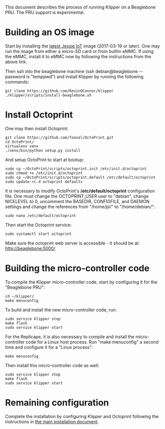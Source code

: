 This document describes the process of running Klipper on a Beaglebone
PRU. The PRU support is experimental.

Building an OS image
====================

Start by installing the
[latest Jessie IoT](https://beagleboard.org/latest-images) image
(2017-03-19 or later). One may run the image from either a micro-SD
card or from builtin eMMC. If using the eMMC, install it to eMMC now
by following the instructions from the above link.

Then ssh into the beaglebone machine (ssh debian@beaglebone --
password is "temppwd") and install Klipper by running the following
commands:
```
git clone https://github.com/KevinOConnor/klipper
./klipper/scripts/install-beaglebone.sh
```

Install Octoprint
=================

One may then install Octoprint:
```
git clone https://github.com/foosel/OctoPrint.git
cd OctoPrint/
virtualenv venv
./venv/bin/python setup.py install
```

And setup OctoPrint to start at bootup:
```
sudo cp ~/OctoPrint/scripts/octoprint.init /etc/init.d/octoprint
sudo chmod +x /etc/init.d/octoprint
sudo cp ~/OctoPrint/scripts/octoprint.default /etc/default/octoprint
sudo update-rc.d octoprint defaults
```

It is necessary to modify OctoPrint's **/etc/default/octoprint**
configuration file. One must change the OCTOPRINT_USER user to
"debian", change NICELEVEL to 0, uncomment the BASEDIR, CONFIGFILE,
and DAEMON settings and change the references from "/home/pi/" to
"/home/debian/":
```
sudo nano /etc/default/octoprint
```

Then start the Octoprint service:
```
sudo systemctl start octoprint
```

Make sure the octoprint web server is accessible - it should be at:
[http://beaglebone:5000/](http://beaglebone:5000/)


Building the micro-controller code
==================================

To compile the Klipper micro-controller code, start by configuring it
for the "Beaglebone PRU":
```
cd ~/klipper/
make menuconfig
```

To build and install the new micro-controller code, run:
```
sudo service klipper stop
make flash
sudo service klipper start
```

For the Replicape, it is also necessary to compile and install the
micro-controller code for a Linux host process. Run "make menuconfig"
a second time and configure it for a "Linux process":
```
make menuconfig
```

Then install this micro-controller code as well:
```
sudo service klipper stop
make flash
sudo service klipper start
```

Remaining configuration
=======================

Complete the installation by configuring Klipper and Octoprint
following the instructions in
[the main installation document](Installation.md#Configuring_Klipper).
